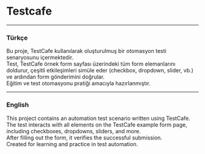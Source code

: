 
# Testcafe
-----------------------------

### Türkçe

Bu proje, TestCafe kullanılarak oluşturulmuş bir otomasyon testi senaryosunu içermektedir.  
Test, TestCafe örnek form sayfası üzerindeki tüm form elemanlarını doldurur, çeşitli etkileşimleri simüle eder (checkbox, dropdown, slider, vb.) ve ardından form gönderimini doğrular.  
Eğitim ve test otomasyonu pratiği amacıyla hazırlanmıştır.

---

### English

This project contains an automation test scenario written using TestCafe.  
The test interacts with all elements on the TestCafe example form page, including checkboxes, dropdowns, sliders, and more.  
After filling out the form, it verifies the successful submission.  
Created for learning and practice in test automation.
